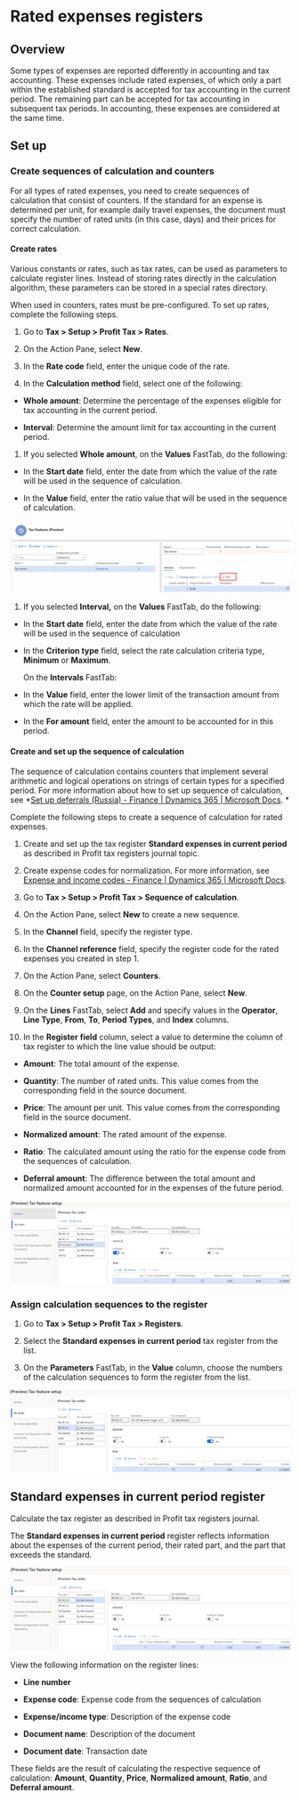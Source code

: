 ﻿---
title: 
description: 
ms.date: 03/31/2021
ms.topic: article
ms.service: dynamics365-financials
author: akroshkina
ms.author: 
manager: anayash
---

# Rated expenses registers

## Overview

Some types of expenses are reported differently in accounting and tax
accounting. These expenses include rated expenses, of which only a part
within the established standard is accepted for tax accounting in the
current period. The remaining part can be accepted for tax accounting in
subsequent tax periods. In accounting, these expenses are considered at
the same time.

## Set up

### Create sequences of calculation and counters

For all types of rated expenses, you need to create sequences of
calculation that consist of counters. If the standard for an expense is
determined per unit, for example daily travel expenses, the document
must specify the number of rated units (in this case, days) and their
prices for correct calculation.

#### Create rates

Various constants or rates, such as tax rates, can be used as parameters
to calculate register lines. Instead of storing rates directly in the
calculation algorithm, these parameters can be stored in a special rates
directory.

When used in counters, rates must be pre-configured. To set up rates,
complete the following steps.

1.  Go to **Tax &gt; Setup &gt; Profit Tax &gt; Rates**.

2.  On the Action Pane,
    select **New**.

3.  In the **Rate code** field, enter the unique code of the rate.

4.  In the **Calculation method** field, select one of the following:

- **Whole amount**: Determine the percentage of the expenses eligible
    for tax accounting in the current period.

- **Interval**: Determine the amount limit for tax accounting in the
    current period.

1.  If you selected **Whole amount**, on the **Values** FastTab, do the
    following:

-   In the **Start date** field, enter the date from which the value of
    the rate will be used in the sequence of calculation.

-   In the **Value** field, enter the ratio value that will be used in
    the sequence of calculation.

![1 rated expenses](media/image1.png)

1.  If you selected **Interval,** on the **Values** FastTab, do the
    following:

-   In the **Start date** field, enter the date from which the value of
    the rate will be used in the sequence of calculation

-   In the **Criterion type** field, select the rate calculation
    criteria type, **Minimum** or **Maximum**.

    On the **Intervals** FastTab:

-   In the **Value** field, enter the lower limit of the transaction
    amount from which the rate will be applied.

-   In the **For amount** field, enter the amount to be accounted for in
    this period.

#### Create and set up the sequence of calculation 

The sequence of calculation contains counters that implement several
arithmetic and logical operations on strings of certain types for a
specified period. For more information about how to set up sequence of
calculation, see *[Set up deferrals (Russia) - Finance | Dynamics 365 |
Microsoft
Docs](https://docs.microsoft.com/en-us/dynamics365/finance/localizations/rus-set-up-deferrals#sequence-of-calculation).
*

Complete the following steps to create a sequence of calculation for
rated expenses.

1.  Create and set up the tax register **Standard expenses in current
    period** as described in Profit tax registers journal topic.

2.  Create expense codes for normalization. For more information, see
    [Expense and income codes - Finance | Dynamics 365 | Microsoft
    Docs](https://docs.microsoft.com/en-us/dynamics365/finance/localizations/rus-expense-and-income-codes#create-an-expense-or-income-code).

3.  Go to **Tax &gt; Setup &gt; Profit Tax &gt; Sequence of
    calculation**.

4.  On the Action Pane, select **New** to create a new sequence.

5.  In the **Channel** field, specify the register type.

6.  In the **Channel reference** field, specify the register code for
    the rated expenses you created in step 1.

7.  On the Action Pane, select **Counters**. 

8.  On the **Counter setup** page, on the Action Pane, select **New**.

9.  On the **Lines** FastTab, select **Add** and specify values in the
 **Operator**, **Line Type**, **From**, **To**, **Period Types**, and
 **Index** columns.

10. In the **Register** **field** column, select a value to determine
    the column of tax register to which the line value should be output:

- **Amount**: The total amount of the expense.

- **Quantity**: The number of rated units. This value comes from the
    corresponding field in the source document.

- **Price**: The amount per unit. This value comes from the
    corresponding field in the source document.

- **Normalized amount**: The rated amount of the expense.

- **Ratio**: The calculated amount using the ratio for the expense
    code from the sequences of calculation.

- **Deferral amount**: The difference between the total amount and
    normalized amount accounted for in the expenses of the future
    period.

![2 rated expenses](media/image2.png)

### Assign calculation sequences to the register

1.  Go to **Tax &gt; Setup &gt; Profit Tax &gt; Registers**.

2.  Select the **Standard expenses in current period** tax register from
    the list.

3.  On the **Parameters** FastTab, in the **Value** column, choose the
    numbers of the calculation sequences to form the register from the
    list.

![3 rated expenses](media/image3.png)

## Standard expenses in current period register

Calculate the tax register as described in Profit tax registers journal.

The **Standard expenses in current period** register reflects
information about the expenses of the current period, their rated part,
and the part that exceeds the standard.

![4 rated expenses](media/image4.png)

View the following information on the register lines:

- **Line number**

- **Expense code**: Expense code from the sequences of calculation

- **Expense/income type**: Description of the expense code

- **Document name**: Description of the document

- **Document date**: Transaction date

These fields are the result of calculating the respective sequence of
calculation: **Amount**, **Quantity**, **Price**, **Normalized
amount**, **Ratio**, and **Deferral amount**.

